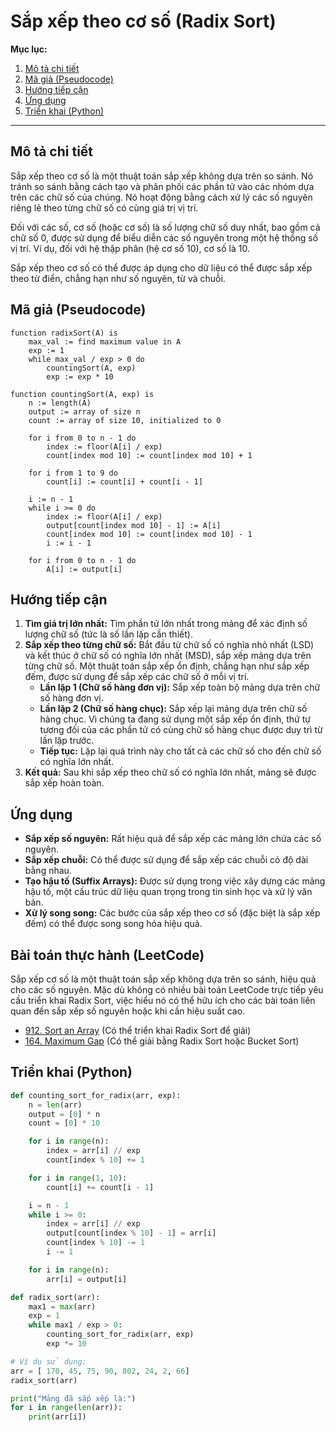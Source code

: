 
# Sắp xếp theo cơ số (Radix Sort)

**Mục lục:**

1.  [Mô tả chi tiết](#mô-tả-chi-tiết)
2.  [Mã giả (Pseudocode)](#mã-giả-pseudocode)
3.  [Hướng tiếp cận](#hướng-tiếp-cận)
4.  [Ứng dụng](#ứng-dụng)
5.  [Triển khai (Python)](#triển-khai-python)

---

## Mô tả chi tiết

Sắp xếp theo cơ số là một thuật toán sắp xếp không dựa trên so sánh. Nó tránh so sánh bằng cách tạo và phân phối các phần tử vào các nhóm dựa trên các chữ số của chúng. Nó hoạt động bằng cách xử lý các số nguyên riêng lẻ theo từng chữ số có cùng giá trị vị trí.

Đối với các số, cơ số (hoặc cơ số) là số lượng chữ số duy nhất, bao gồm cả chữ số 0, được sử dụng để biểu diễn các số nguyên trong một hệ thống số vị trí. Ví dụ, đối với hệ thập phân (hệ cơ số 10), cơ số là 10.

Sắp xếp theo cơ số có thể được áp dụng cho dữ liệu có thể được sắp xếp theo từ điển, chẳng hạn như số nguyên, từ và chuỗi.

## Mã giả (Pseudocode)

```
function radixSort(A) is
    max_val := find maximum value in A
    exp := 1
    while max_val / exp > 0 do
        countingSort(A, exp)
        exp := exp * 10

function countingSort(A, exp) is
    n := length(A)
    output := array of size n
    count := array of size 10, initialized to 0

    for i from 0 to n - 1 do
        index := floor(A[i] / exp)
        count[index mod 10] := count[index mod 10] + 1

    for i from 1 to 9 do
        count[i] := count[i] + count[i - 1]

    i := n - 1
    while i >= 0 do
        index := floor(A[i] / exp)
        output[count[index mod 10] - 1] := A[i]
        count[index mod 10] := count[index mod 10] - 1
        i := i - 1

    for i from 0 to n - 1 do
        A[i] := output[i]
```

## Hướng tiếp cận

1.  **Tìm giá trị lớn nhất:** Tìm phần tử lớn nhất trong mảng để xác định số lượng chữ số (tức là số lần lặp cần thiết).
2.  **Sắp xếp theo từng chữ số:** Bắt đầu từ chữ số có nghĩa nhỏ nhất (LSD) và kết thúc ở chữ số có nghĩa lớn nhất (MSD), sắp xếp mảng dựa trên từng chữ số. Một thuật toán sắp xếp ổn định, chẳng hạn như sắp xếp đếm, được sử dụng để sắp xếp các chữ số ở mỗi vị trí.
    *   **Lần lặp 1 (Chữ số hàng đơn vị):** Sắp xếp toàn bộ mảng dựa trên chữ số hàng đơn vị.
    *   **Lần lặp 2 (Chữ số hàng chục):** Sắp xếp lại mảng dựa trên chữ số hàng chục. Vì chúng ta đang sử dụng một sắp xếp ổn định, thứ tự tương đối của các phần tử có cùng chữ số hàng chục được duy trì từ lần lặp trước.
    *   **Tiếp tục:** Lặp lại quá trình này cho tất cả các chữ số cho đến chữ số có nghĩa lớn nhất.
3.  **Kết quả:** Sau khi sắp xếp theo chữ số có nghĩa lớn nhất, mảng sẽ được sắp xếp hoàn toàn.

## Ứng dụng

*   **Sắp xếp số nguyên:** Rất hiệu quả để sắp xếp các mảng lớn chứa các số nguyên.
*   **Sắp xếp chuỗi:** Có thể được sử dụng để sắp xếp các chuỗi có độ dài bằng nhau.
*   **Tạo hậu tố (Suffix Arrays):** Được sử dụng trong việc xây dựng các mảng hậu tố, một cấu trúc dữ liệu quan trọng trong tin sinh học và xử lý văn bản.
*   **Xử lý song song:** Các bước của sắp xếp theo cơ số (đặc biệt là sắp xếp đếm) có thể được song song hóa hiệu quả.

## Bài toán thực hành (LeetCode)

Sắp xếp cơ số là một thuật toán sắp xếp không dựa trên so sánh, hiệu quả cho các số nguyên. Mặc dù không có nhiều bài toán LeetCode trực tiếp yêu cầu triển khai Radix Sort, việc hiểu nó có thể hữu ích cho các bài toán liên quan đến sắp xếp số nguyên hoặc khi cần hiệu suất cao.

*   [912. Sort an Array](https://leetcode.com/problems/sort-an-array/) (Có thể triển khai Radix Sort để giải)
*   [164. Maximum Gap](https://leetcode.com/problems/maximum-gap/) (Có thể giải bằng Radix Sort hoặc Bucket Sort)

## Triển khai (Python)

```python
def counting_sort_for_radix(arr, exp):
    n = len(arr)
    output = [0] * n
    count = [0] * 10

    for i in range(n):
        index = arr[i] // exp
        count[index % 10] += 1

    for i in range(1, 10):
        count[i] += count[i - 1]

    i = n - 1
    while i >= 0:
        index = arr[i] // exp
        output[count[index % 10] - 1] = arr[i]
        count[index % 10] -= 1
        i -= 1

    for i in range(n):
        arr[i] = output[i]

def radix_sort(arr):
    max1 = max(arr)
    exp = 1
    while max1 / exp > 0:
        counting_sort_for_radix(arr, exp)
        exp *= 10

# Ví dụ sử dụng:
arr = [ 170, 45, 75, 90, 802, 24, 2, 66]
radix_sort(arr)

print("Mảng đã sắp xếp là:")
for i in range(len(arr)):
    print(arr[i])
```
